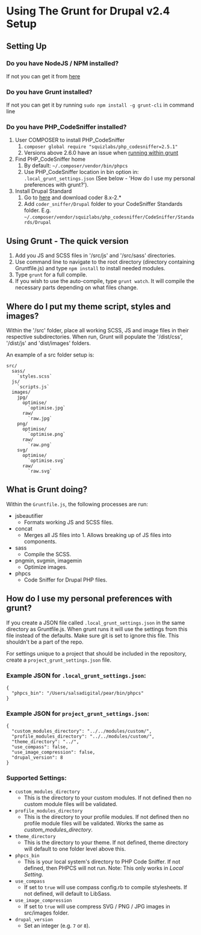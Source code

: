 Using The Grunt for Drupal v2.4 Setup
=======

Setting Up
-----------

### Do you have NodeJS / NPM installed?

If not you can get it from [here](https://nodejs.org/download/)

### Do you have Grunt installed?

If not you can get it by running `sudo npm install -g grunt-cli` in command line

### Do you have PHP_CodeSniffer installed?

  1. User COMPOSER to install PHP_CodeSniffer
     1. `composer global require "squizlabs/php_codesniffer=2.5.1"`
     2. Versions above 2.6.0 have an issue when [running within grunt](https://github.com/squizlabs/PHP_CodeSniffer/issues/993)
  2. Find PHP_CodeSniffer home
     1. By default: `~/.composer/vendor/bin/phpcs`
     2. Use PHP_CodeSniffer location in bin option in:
        `.local_grunt_settings.json` (See below - 'How do I use my personal preferences with grunt?').
  3. Install Drupal Standard
     1. Go to [here](https://www.drupal.org/project/coder) and download coder 8.x-2.*
     2. Add `coder_sniffer/Drupal` folder to your CodeSniffer Standards folder.
        E.g. `~/.composer/vendor/squizlabs/php_codesniffer/CodeSniffer/Standards/Drupal`

Using Grunt - The quick version
-----------

  1. Add you JS and SCSS files in '/src/js' and '/src/sass' directories.
  2. Use command line to navigate to the root directory (directory containing Gruntfile.js) and type `npm install` to install needed modules.
  3. Type `grunt` for a full compile.
  4. If you wish to use the auto-compile, type `grunt watch`. It will compile the necessary parts depending on what files change.

Where do I put my theme script, styles and images?
-----------

Within the '/src' folder, place all working SCSS, JS and image files in their respective subdirectories.
When run, Grunt will populate the '/dist/css', '/dist/js' and 'dist/images' folders.

An example of a src folder setup is:
```
src/
  sass/
    `styles.scss`
  js/
    `scripts.js`
  images/
    jpg/
      optimise/
        `optimise.jpg`
      raw/
        `raw.jpg`
    png/
      optimise/
        `optimise.png`
      raw/
        `raw.png`
    svg/
      optimise/
        `optimise.svg`
      raw/
        `raw.svg`
```

What is Grunt doing?
-----------

Within the `Gruntfile.js`, the following processes are run:

  * jsbeautifier
    * Formats working JS and SCSS files.
  * concat
    * Merges all JS files into 1. Allows breaking up of JS files into components.
  * sass
    * Compile the SCSS.
  * pngmin, svgmin, imagemin
    * Optimize images.
  * phpcs
    * Code Sniffer for Drupal PHP files.

How do I use my personal preferences with grunt?
-----------

If you create a JSON file called `.local_grunt_settings.json` in the same directory
as Gruntfile.js.  When grunt runs it will use the settings from this file instead of
the defaults. Make sure git is set to ignore this file. This shouldn't be a
part of the repo.

For settings unique to a project that should be included in the repository,
create a `project_grunt_settings.json` file.

### Example JSON for `.local_grunt_settings.json`:
```
{
  "phpcs_bin": "/Users/salsadigital/pear/bin/phpcs"
}
```

### Example JSON for `project_grunt_settings.json`:
```
{
  "custom_modules_directory": "../../modules/custom/",
  "profile_modules_directory": "../../modules/custom/",
  "theme_directory": "../",
  "use_compass": false,
  "use_image_compression": false,
  "drupal_version": 8
}
```

### Supported Settings:
- `custom_modules_directory`
  - This is the directory to your custom modules.
    If not defined then no custom module files will be validated.
- `profile_modules_directory`
  - This is the directory to your profile modules.
    If not defined then no profile module files will be validated.
    Works the same as *custom_modules_directory*.
- `theme_directory`
  - This is the directory to your theme.
    If not defined, theme directory will default to one folder level above this.
- `phpcs_bin`
  - This is your local system's directory to PHP Code Sniffer.
    If not defined, then PHPCS will not run.
    Note: This only works in *Local Setting*.
- `use_compass`
  - If set to `true` will use compass config.rb to compile stylesheets.
    If not defined, will default to LibSass.
- `use_image_compression`
  - If set to `true` will use compress SVG / PNG / JPG images in src/images folder.
- `drupal_version`
  - Set an integer (e.g. `7` or `8`).
